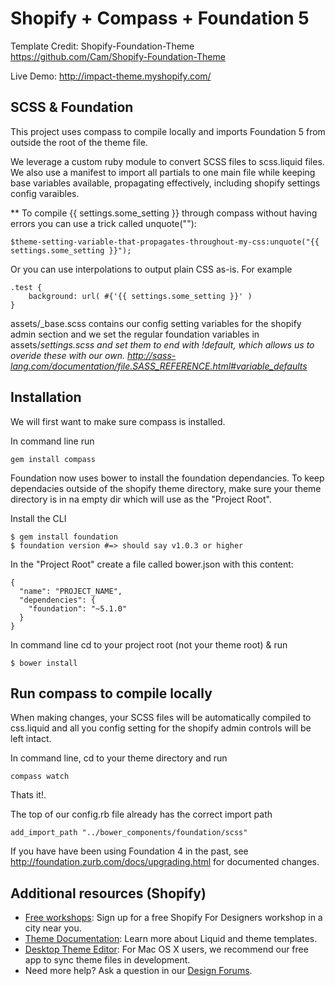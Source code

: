 Shopify + Compass + Foundation 5
============
Template Credit: Shopify-Foundation-Theme
https://github.com/Cam/Shopify-Foundation-Theme

Live Demo: http://impact-theme.myshopify.com/


SCSS & Foundation
---------------------
This project uses compass to compile locally and imports Foundation 5 from outside the root of the theme file. 

We leverage a custom ruby module to convert SCSS files to scss.liquid files. We also use a manifest to import all partials to one main file while keeping base variables available, propagating effectively, including shopify settings config varaibles.

** To compile {{ settings.some_setting }} through compass without 
having errors you can use a trick called unquote(""): 

    $theme-setting-variable-that-propagates-throughout-my-css:unquote("{{ settings.some_setting }}");

Or you can use interpolations to output plain CSS as-is. For example

    .test {
        background: url( #{'{{ settings.some_setting }}' )
    }

assets/_base.scss contains our config setting variables for the shopify admin section and we set the regular foundation variables in assets/_settings.scss  and set them to end with !default, which allows us to overide these with our own. 
http://sass-lang.com/documentation/file.SASS_REFERENCE.html#variable_defaults_

Installation
---------------------

We will first want to make sure compass is installed.

In command line run 
    
    gem install compass

Foundation now uses bower to install the foundation dependancies. To keep dependacies outside of the shopify theme directory, make sure your theme directory is in na empty dir which will use as the "Project Root". 

Install the CLI
    
    $ gem install foundation
    $ foundation version #=> should say v1.0.3 or higher

In the "Project Root" create a file called bower.json with this content:

    {
      "name": "PROJECT_NAME",
      "dependencies": {
        "foundation": "~5.1.0"
      }
    }

In command line cd to your project root (not your theme root) & run 
    
    $ bower install


Run compass to compile locally
---------------------

When making changes, your SCSS files will be automatically compiled to css.liquid and all you config setting for the shopify admin controls will be left intact.

In command line, cd to your theme directory and run
    
    compass watch

Thats it!. 

The top of our config.rb file already has the correct import path

    add_import_path "../bower_components/foundation/scss"


If you have have been using Foundation 4 in the past, see http://foundation.zurb.com/docs/upgrading.html for documented changes.

Additional resources (Shopify)
---------------------
- <a href="http://meetup.shopify.com/">Free workshops</a>: Sign up for a free Shopify For Designers workshop in a city near you.
- <a href="http://docs.shopify.com/themes">Theme Documentation</a>: Learn more about Liquid and theme templates.
- <a href="http://apps.shopify.com/desktop-theme-editor">Desktop Theme Editor</a>: For Mac OS X users, we recommend our free app to sync theme files in development. 
- Need more help? Ask a question in our <a href="http://ecommerce.shopify.com/c/ecommerce-design"> Design Forums</a>.

